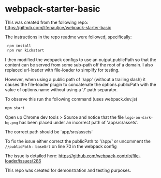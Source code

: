 # webpack-starter-basic

This was created from the following repo:
https://github.com/lifenautjoe/webpack-starter-basic

The instructions in the repo readme were followed, specifically:

```sh
 npm install 
 npm run kickstart
```

I then modified the webpack configs to use an output.publicPath so that the content can be served from some sub-path off the root of a domain. I also replaced url-loader with file-loader to simplify for testing.

However, when using a public path of '/app' (without a trailing slash) it causes the file-loader plugin to concatenate the options.publicPath with the value of options.name without using a '/' path separator.

To observe this run the following command (uses webpack.dev.js)
```sh
npm start
```

Open up Chrome dev tools > Source and notice that the file 
`logo-on-dark-bg.png` has been placed under an incorrect  path of 'appsrc/assets'.

The correct path should be 'app/src/assets'

To fix the issue either correct the publicPath to '/app/' or uncomment the `//publicPath: baseUrl` on line 70 in the webpack config

The issue is detailed here:
https://github.com/webpack-contrib/file-loader/issues/286

This repo was created for demonstration and testing purposes.


